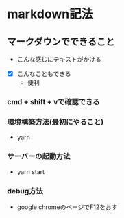 # markdown記法
## マークダウンでできること
- こんな感じにテキストがかける
- [x] こんなこともできる
  - 便利
### cmd + shift + vで確認できる

### 環境構築方法(最初にやること)
- yarn

### サーバーの起動方法
- yarn start
### debug方法
- google chromeのページでF12をおす
